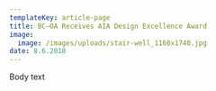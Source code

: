```yaml
---
templateKey: article-page
title: BC—OA Receives AIA Design Excellence Award
image:
  image: /images/uploads/stair-well_1160x1740.jpg
date: 8.6.2018
---
```

Body text

